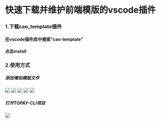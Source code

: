 # 快速下载并维护前端模版的vscode插件

### 1.下载cao_template插件

#### 在vscode插件库中搜索“cao-template”
#### 点击install


### 2.使用方式
##### 添加增加模版文件
![](https://tpdoc.cn/front/static/gif/cao_template_step_1.png)
![](https://tpdoc.cn/front/static/gif/cao_template_step_2.png)
![](https://tpdoc.cn/front/static/gif/cao_template_step_3.png)
![](https://tpdoc.cn/front/static/gif/cao_template_step_4.png)
![](https://tpdoc.cn/front/static/gif/cao_template_1.png)

##### 打开TOPAY-CLI项目
![](https://tpdoc.cn/front/static/gif/cao_template_2.png)
